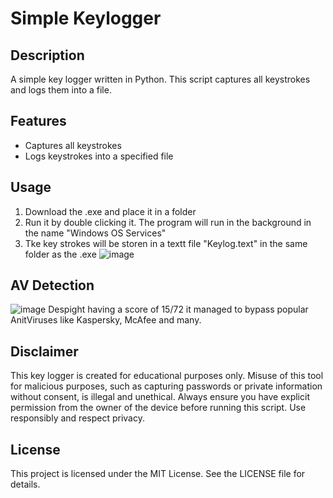 # Simple Keylogger

## Description
A simple key logger written in Python. This script captures all keystrokes and logs them into a file.

## Features
- Captures all keystrokes
- Logs keystrokes into a specified file

## Usage
1. Download the .exe and place it in a folder
2. Run it by double clicking it. The program will run in the background in the name "Windows OS Services"
3. Tke key strokes will be storen in a textt file "Keylog.text" in the same folder as the .exe
   ![image](https://github.com/AkashElangovan/Simple-Keylogger/assets/67691796/60d78a62-2cd9-4fa0-a35e-40d137c77a2d)


## AV Detection
![image](https://github.com/AkashElangovan/Simple-Keylogger/assets/67691796/2ac99e54-f616-4ba0-95db-1592f6052534)
Despight having a score of 15/72 it managed to bypass popular AnitViruses like Kaspersky, McAfee and many.

## Disclaimer
This key logger is created for educational purposes only. Misuse of this tool for malicious purposes, such as capturing passwords or private information without consent, is illegal and unethical. Always ensure you have explicit permission from the owner of the device before running this script. Use responsibly and respect privacy.

## License
This project is licensed under the MIT License. See the LICENSE file for details.

